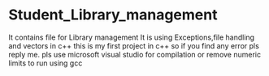 # Student_Library_management
It contains file for Library management
It is using Exceptions,file handling and vectors in c++
this is my first project in c++ so if you find any error pls reply me.
pls use microsoft visual studio for compilation or remove numeric limits to run using gcc
